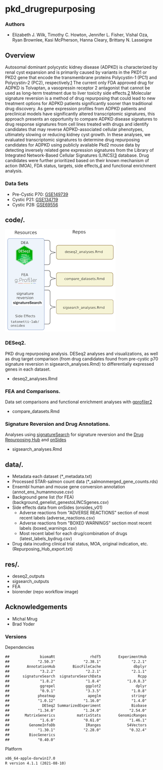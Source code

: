 # pkd_drugrepurposing
### Authors
- Elizabeth J. Wilk, Timothy C. Howton, Jennifer L. Fisher, Vishal Oza, Ryan Brownlee, Kasi McPherson, Hanna Cleary, Brittany N. Lasseigne

## Overview

Autosomal dominant polycystic kidney disease (ADPKD) is characterized by renal cyst expansion and is primarily caused by variants in the PKD1 or PKD2 gene that encode the transmembrane proteins Polycystin-1 (PC1) and Polycystin-2 (PC2), respectively.[1](https://pubmed.ncbi.nlm.nih.gov/29326913/) The current only FDA approved drug for ADPKD is Tolvaptan, a vasopressin receptor 2 antagonist that cannot be used as long-term treatment due to liver toxicity side effects.[2](https://www.ncbi.nlm.nih.gov/pmc/articles/PMC6873754/) Molecular signature reversion is a method of drug repurposing that could lead to new treatment options for ADPKD patients significantly sooner than traditional drug discovery. As gene expression profiles from ADPKD patients and preclinical models have significantly altered transcriptomic signatures, this approach presents an opportunity to compare ADPKD disease signatures to drug response signatures from cell lines treated with drugs and identify candidates that may reverse ADPKD-associated cellular phenotypes, ultimately slowing or reducing kidney cyst growth. In these analyses, we evaluated transcriptomic signatures to determine drug repurposing candidates for ADPKD using publicly available Pkd2 mouse data by detecting inversely related gene expression signatures from the Library of Integrated Network-Based Cellular Signatures (LINCS)[3](https://pubmed.ncbi.nlm.nih.gov/29195078/) database. Drug candidates were further prioritized based on their known mechanism of action (MOA), FDA status, targets, side effects,[4](https://github.com/tatonetti-lab/onsides) and functional enrichment analysis. 
  
 ### Data Sets
- Pre-Cystic P70: [GSE149739](https://www.ncbi.nlm.nih.gov/geo/query/acc.cgi?acc=GSE149739)
- Cystic P21: [GSE134719](https://www.ncbi.nlm.nih.gov/geo/query/acc.cgi?acc=GSE134719)
- Cystic P28: [GSE69556](https://www.ncbi.nlm.nih.gov/geo/query/acc.cgi?acc=GSE69556) 

 
## code/. 
![alt text](res/biorender/repo_workflow.png)
 
### DESeq2. 
PKD drug repurposing analysis. DESeq2 analyses and visualizations, as well as drug target comparison (from drug candidates found from pre-cystic p70 signature reversion in sigsearch_analyses.Rmd) to differentially expressed genes in each dataset. 
- deseq2_analyses.Rmd

### FEA and Comparisons. 
Data set comparisons and functional enrichment analyses with [gprofiler2](https://academic.oup.com/nar/article/47/W1/W191/5486750)
- compare_datasets.Rmd

### Signature Reversion and Drug Annotations. 
Analyses using [signatureSearch](https://github.com/girke-lab/signatureSearch) for signature reversion and the [Drug Repurposing Hub](https://www.nature.com/articles/nm.4306) and [onSides](https://github.com/tatonetti-lab/onsides) 
- sigsearch_analyses.Rmd 

## data/. 
- Metadata each dataset (*_metadata.txt)
- Processed STAR-salmon count data (*_salmonmerged_gene_counts.rds)
- Ensembl human and mouse gene conversion annotation (annot_ens_humanmouse.csv)
- Background gene list (for FEA) (background_genelist_genestoLINCSgenes.csv)
- Side effects data from onSides (onsides_v01)
  - Adverse reactions from "ADVERSE REACTIONS" section of most recent labels (adverse_reactions.csv)
  - Adverse reactions from "BOXED WARNINGS" section most recent labels (boxed_warnings.csv)
  - Most recent label for each drug/combination of drugs (latest_labels_bydrug.csv)
- Drug data incuding clinical trial status, MOA, original indication, etc. (Repurposing_Hub_export.txt)


## res/. 
- deseq2_outputs
- sigsearch_outputs
- FEA
- biorender (repo workflow image)

## Acknowledgements

 - Michal Mrug
 - Brad Yoder

### Versions  

Dependencies
```
##              biomaRt                rhdf5        ExperimentHub 
##             "2.50.3"             "2.38.1"              "2.2.1" 
##        AnnotationHub        BiocFileCache               dbplyr 
##              "3.2.2"              "2.2.1"              "2.1.1" 
##      signatureSearch  signatureSearchData                 Rcpp 
##              "1.8.2"              "1.8.4"            "1.0.8.3" 
##              ggrepel              ggplot2                dplyr 
##              "0.9.1"              "3.3.5"              "1.0.8" 
##             pheatmap               apeglm              stringr 
##             "1.0.12"             "1.16.0"              "1.4.0" 
##               DESeq2 SummarizedExperiment              Biobase 
##             "1.34.0"             "1.24.0"             "2.54.0" 
##       MatrixGenerics          matrixStats        GenomicRanges 
##              "1.6.0"             "0.61.0"             "1.46.1" 
##         GenomeInfoDb              IRanges            S4Vectors 
##             "1.30.1"             "2.28.0"             "0.32.4" 
##         BiocGenerics 
##             "0.40.0"
```

Platform
```
x86_64-apple-darwin17.0 
R version 4.1.1 (2021-08-10)
```
